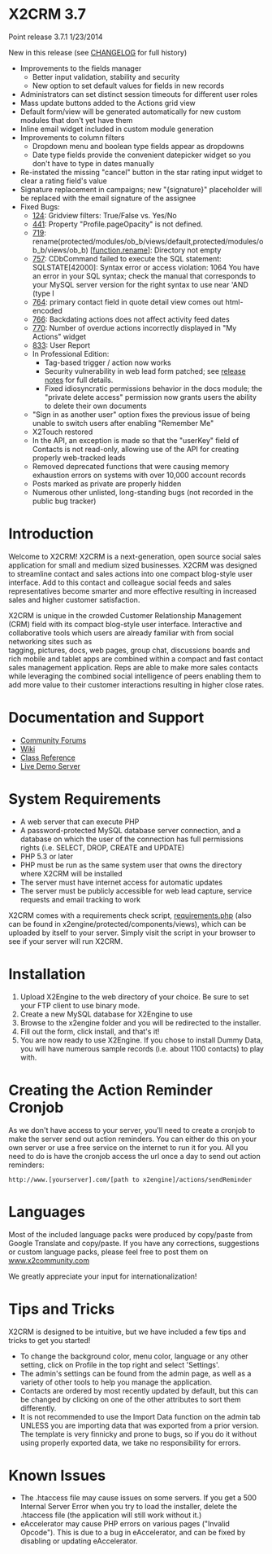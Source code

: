 # X2CRM 3.7 #
Point release 3.7.1 1/23/2014

New in this release (see [CHANGELOG](CHANGELOG.md) for full history)
* Improvements to the fields manager
  * Better input validation, stability and security
  * New option to set default values for fields in new records
* Administrators can set distinct session timeouts for different user roles
* Mass update buttons added to the Actions grid view
* Default form/view will be generated automatically for new custom modules that don't yet have them
* Inline email widget included in custom module generation
* Improvements to column filters
  * Dropdown menu and boolean type fields appear as dropdowns
  * Date type fields provide the convenient datepicker widget so you don't have to type in dates manually
* Re-instated the missing "cancel" button in the star rating input widget to clear a rating field's value
* Signature replacement in campaigns; new "{signature}" placeholder will be replaced with the email signature of the assignee
* Fixed Bugs:  
  * [124](http://x2software.com/index.php/bugReports/124): Gridview filters: True/False vs. Yes/No  
  * [441](http://x2software.com/index.php/bugReports/441): Property "Profile.pageOpacity" is not defined.  
  * [719](http://x2software.com/index.php/bugReports/719): rename(protected/modules/ob\_b/views/default,protected/modules/ob\_b/views/ob\_b) [<a href='function.rename'>function.rename</a>]: Directory not empty  
  * [757](http://x2software.com/index.php/bugReports/757): CDbCommand failed to execute the SQL statement: SQLSTATE[42000]: Syntax error or access violation: 1064 You have an error in your SQL syntax; check the manual that corresponds to your MySQL server version for the right syntax to use near 'AND (type I
  * [764](http://x2software.com/index.php/bugReports/764): primary contact field in quote detail view comes out html-encoded  
  * [766](http://x2software.com/index.php/bugReports/766): Backdating actions does not affect activity feed dates  
  * [770](http://x2software.com/index.php/bugReports/770): Number of overdue actions incorrectly displayed in "My Actions" widget  
  * [833](http://x2software.com/index.php/bugReports/833): User Report
  * In Professional Edition:
    * Tag-based trigger / action now works
    * Security vulnerability in web lead form patched; see [release notes](RELEASE-NOTES.md) for full details.
    * Fixed idiosyncratic permissions behavior in the docs module; the "private delete access" permission now grants users the ability to delete their own documents
  * "Sign in as another user" option fixes the previous issue of being unable to switch users after enabling "Remember Me"
  * X2Touch restored
  * In the API, an exception is made so that the "userKey" field of Contacts is not read-only, allowing use of the API for creating properly web-tracked leads
  * Removed deprecated functions that were causing memory exhaustion errors on systems with over 10,000 account records
  * Posts marked as private are properly hidden
  * Numerous other unlisted, long-standing bugs (not recorded in the public bug tracker)


# Introduction #
Welcome to  X2CRM!
X2CRM is a next-generation,  open source social sales application for small and 
medium sized businesses.  X2CRM  was designed to  streamline  contact and sales 
actions into  one  compact blog-style user interface.  Add to this contact  and
colleague social feeds  and  sales  representatives  become  smarter  and  more
effective resulting in increased sales and higher customer satisfaction.

X2CRM is  unique  in the  crowded  Customer Relationship Management (CRM) field 
with its compact blog-style user interface. Interactive and collaborative tools 
which  users are already  familiar  with from  social networking  sites such as  
tagging,  pictures,  docs,  web pages,  group chat, discussions boards and rich 
mobile and tablet apps are combined within a  compact  and  fast  contact sales 
management application. Reps  are  able  to  make  more  sales  contacts  while 
leveraging the combined  social intelligence of peers enabling them to add more 
value to their customer interactions resulting in higher close rates. 

# Documentation and Support #
* [Community Forums](http://x2community.com/)
* [Wiki](http://wiki.x2engine.com)
* [Class Reference](http://doc.x2engine.com/)
* [Live Demo Server](http://demo.x2engine.com/)

# System Requirements #
* A web server that can execute PHP
* A password-protected MySQL database server connection, and a database on 
  which the user of the connection has full permissions rights (i.e. SELECT, 
  DROP, CREATE and UPDATE)
* PHP 5.3 or later
* PHP must be run as the same system user that owns the directory where X2CRM 
  will be installed
* The server must have internet access for automatic updates
* The server must be publicly accessible for web lead capture, service requests 
  and email tracking to work

X2CRM comes with a requirements check script, 
[requirements.php](https://x2planet.com/installs/requirements.php) (also can be 
found in x2engine/protected/components/views), which can be uploaded by itself 
to your server. Simply visit the script in your browser to see if your server 
will run X2CRM.

# Installation #
1. Upload X2Engine to the web directory of your choice. Be sure to set your FTP 
   client to use binary mode.
2. Create a new MySQL database for X2Engine to use
3. Browse to the x2engine folder and you will be redirected to the installer.
4. Fill out the form, click install, and that's it!
5. You are now ready to use X2Engine.  If you chose to install Dummy Data,  you 
   will have numerous sample records (i.e. about 1100 contacts) to play with.


# Creating the Action Reminder Cronjob #
As we don't have access to your server, you'll need to create a cronjob to make 
the server send out action reminders. You can either do this on your own server 
or use a free service on the internet to run it for you.  All you need to do is 
have the cronjob access the url once a day to send out action reminders:

    http://www.[yourserver].com/[path to x2engine]/actions/sendReminder

# Languages #
Most of the  included language packs were produced by  copy/paste  from  Google 
Translate and copy/paste.  If you have any  corrections,  suggestions or custom 
language packs, please feel free to post them on www.x2community.com

We greatly appreciate your input for internationalization!


# Tips and Tricks #
X2CRM  is designed to be intuitive,  but we have included a few tips and tricks 
to get you started!
* To change the background color,  menu color,  language  or any other setting, 
  click on Profile in the top right and select 'Settings'.
* The admin's settings  can be found from the admin page,  as well as a variety 
  of other tools to help you manage the application.
* Contacts are ordered by most  recently  updated  by default,  but this can be 
  changed by clicking on one of the other attributes to sort them differently.
* It is not recommended to use the Import Data function on the admin tab UNLESS 
  you are importing data that was exported from a  prior version.  The template 
  is very finnicky and prone to bugs,  so if you do it  without  using properly 
  exported data, we take no responsibility for errors.


# Known Issues #
- The  .htaccess  file  may  cause  issues  on  some  servers.  If  you  get  a 
  500 Internal Server Error  when you  try  to load the installer,  delete  the
  .htaccess file (the application will still work without it.)
- eAccelerator may cause PHP errors on various pages  ("Invalid Opcode").  This 
  is due to a bug in eAccelerator, and can be fixed by disabling or updating
  eAccelerator.
